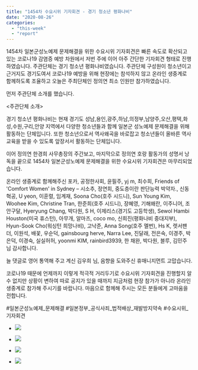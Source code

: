 ```yaml
---
title: "1454차 수요시위 기자회견 - 경기 청소년 평화나비"
date: "2020-08-26"
categories: 
  - "this-week"
  - "report"
---
```


1454차 일본군성노예제 문제해결을 위한 수요시위 기자회견은 빠른 속도로 확산되고 있는 코로나19 감염증 예방 차원에서 저번 주에 이어 아주 간단한 기자회견 형태로 진행하였습니다. 주관단체는 경기 청소년 평화나비였습니다. 주관단체 구성원이 청소년이고 근거지도 경기도여서 코로나19 예방을 위해 현장에는 참석하지 않고 온라인 생중계로 함께하도록 조율하고 오늘은 주최단체인 정의연 최소 인원만 참가하였습니다.

먼저 주관단체 소개를 했습니다.

<주관단체 소개>

경기 청소년 평화나비는 현재 경기도 성남,용인,광주,하남,의정부,남양주,오산,평택,화성,수원,구리,안양 지역에서 다양한 청소년들과 함께 일본군 성노예제 문제해결을 위해 활동하는 단체입니다. 또한 청소년으로서 역사왜곡을 바로잡고 청소년들이 올바른 역사 교육을 받을 수 있도록 앞장서서 활동하는 단체입니다.

이어 정의연 한경희 사무총장의 주간보고, 마지막으로 정의연 호랑 활동가의 성명서 낭독을 끝으로 1454차 일본군성노예제 문제해결을 위한 수요시위 기자회견은 마무리되었습니다.

온라인 생중계로 함께해주신 포카, 공정한사회, 윤필주, yj m, 최수희, Friends of 'Comfort Women' in Sydney – 시소추, 정연희, 중도층이란 판단능력 박약자., 신동혁공, U yeon, 이훈렬, 임계재, Soona Cho(호주 시드니), Sun Young Kim, Woohee Kim, Christine Tran, 한준희(호주 시드니), 장혜영, 기해왜란, 이주니어, 조안구달, Hyeryung Chang, 박다원, S H, 이제리스(경기도 고등학생), Sewol Hambi Houston(​미국 휴스턴), 아무개, 알마즈, coco mo, 신희진(평화나비 중대지부), Hyun-Sook Cho(워싱턴 희망나비), 고낙준, Anna Song(호주 멜번), Hs K, 렛서팬더, 이원석, 배꽃, 우순덕, gainsbourg herve, Narra Lee, 진달래, 전은숙, 이경주, 박은덕, 이경숙, 실실허허, yoonmi KIM, rainbird3939, 한 채완, 박다원, 블루, 김민주 님 감사합니다.

늘 댓글로 영어 통역해 주고 계신 김우희 님, 음향을 도와주신 휴매니지먼트 고맙습니다.

코로나19 때문에 언제까지 이렇게 적극적 거리두기로 수요시위 기자회견을 진행할지 알 수 없지만 상황이 변하여 따로 공지가 있을 때까지 지금처럼 현장 참가가 아니라 온라인 생중계로 참가해 주시기를 바랍니다. 마음으로 함께해 주시는 모든 분들에게 고마움을 전합니다.

#일본군성노예제\_문제해결 #일본정부\_공식사죄\_법적배상\_재발방지약속 #수요시위\_기자회견

- ![](http://womenandwar.net/kr/wp-content/uploads/2020/08/크기변환IMGP9374.jpg)
    
- ![](http://womenandwar.net/kr/wp-content/uploads/2020/08/크기변환IMGP9396.jpg)
    
- ![](http://womenandwar.net/kr/wp-content/uploads/2020/08/크기변환IMGP9408.jpg)
    
- ![](http://womenandwar.net/kr/wp-content/uploads/2020/08/크기변환IMGP9419.jpg)
